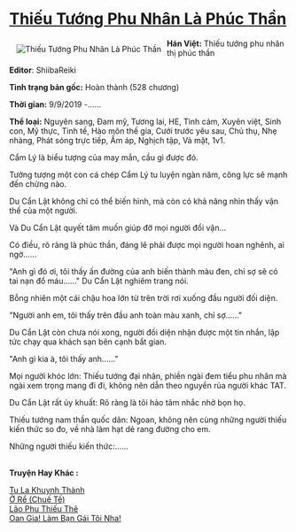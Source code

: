 <a href="https://utruyen.com/thieu-tuong-phu-nhan-la-phuc-than/24802/" title="Thiếu Tướng Phu Nhân Là Phúc Thần"><h1>Thiếu Tướng Phu Nhân Là Phúc Thần</h1></a><div style="display:table"><img align="right" style="float: left; padding: 10px;" src="https://utruyen.com/images/story/200x260/thieu-tuong-phu-nhan-la-phuc-than.jpg" alt="Thiếu Tướng Phu Nhân Là Phúc Thần"><b>Hán Việt:</b> Thiếu tướng phu nhân thị phúc thần<p></p><b>Editor</b>: ShiibaReiki<p></p><b>Tình trạng bản gốc:</b> Hoàn thành (528 chương)<p></p><b>Thời gian:</b> 9/9/2019 -......<p></p><b>Thể loại:</b> Nguyên sang, Đam mỹ, Tương lai, HE, Tình cảm, Xuyên việt, Sinh con, Mỹ thực, Tinh tế, Hào môn thế gia, Cưới trước yêu sau, Chủ thụ, Nhẹ nhàng, Phát sóng trực tiếp, Ấm áp, Nghịch tập, Vả mặt, 1v1.<p></p>Cẩm Lý là biểu tượng của may mắn, cầu gì được đó.<p></p>Tưởng tượng một con cá chép Cẩm Lý tu luyện ngàn năm, công lực sẽ mạnh đến chừng nào.<p></p>Du Cẩn Lật không chỉ có thể biến hình, mà còn có khả năng nhìn thấy vận thế của một người.<p></p>Và Du Cẩn Lật quyết tâm muốn giúp đỡ mọi người đổi vận...<p></p>Có điều, rõ ràng là phúc thần, đáng lẽ phải được mọi người hoan nghênh, ai ngờ......<p></p>"Anh gì đó ơi, tôi thấy ấn đường của anh biến thành màu đen, chỉ sợ sẽ có tai nạn đổ máu......" Du Cẩn Lật nghiêm trang nói.<p></p>Bỗng nhiên một cái chậu hoa lớn từ trên trời rơi xuống đầu người đối diện.<p></p>"Người anh em, tôi thấy trên đầu anh toàn màu xanh, chỉ sợ......"<p></p>Du Cẩn Lật còn chưa nói xong, người đối diện nhận được một tin nhắn, lập tức chạy qua khách sạn bên cạnh bắt gian.<p></p>"Anh gì kia à, tôi thấy anh......"<p></p>Mọi người khóc lớn: Thiếu tướng đại nhân, phiền ngài đem tiểu phu nhân mà ngài xem trọng mang đi đi, không nên dẫn theo nguyền rủa người khác TAT.<p></p>Du Cẩn Lật rất ủy khuất: Rõ ràng là tôi hảo tâm nhắc nhở bọn họ.<p></p>Thiếu tướng nam thần quốc dân: Ngoan, không nên cùng những người thiếu kiến thức so đo, về nhà làm hạt dẻ rang đường cho em.<p></p>Những người thiếu kiến thức:......</div><p><br><b>Truyện Hay Khác :</b></p><a href="https://utruyen.com/tu-la-khuynh-thanh/19387/" alt="Tu La Khuynh Thành">Tu La Khuynh Thành</a><br/><a href="https://github.com/quanluxury/ngontinhhot/tree/master/truyenhay/4569/" alt="Ở Rể (Chuế Tế)">Ở Rể (Chuế Tế)</a><br/><a href="https://github.com/quanluxury/ngontinh_sac/tree/master/truyenhay/22450/" alt="Lão Phu Thiếu Thê">Lão Phu Thiếu Thê</a><br/><a href="https://github.com/quanluxury/truyenhot/tree/master/truyenhay/17186/" alt="Oan Gia! Làm Bạn Gái Tôi Nha!">Oan Gia! Làm Bạn Gái Tôi Nha!</a><br/>